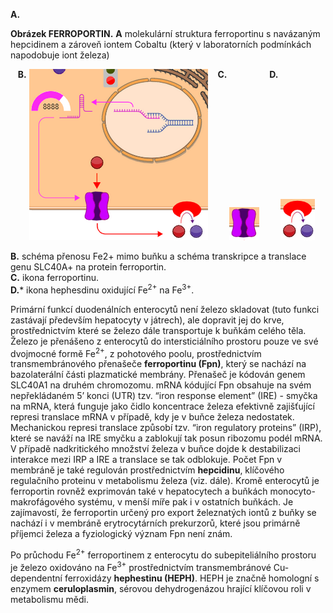 <div class="w3-row">
<div class="w3-half w3-center">

**A.**
<bdl-pdb-pdbe-molstar molecule-id="6wbv"></bdl-pdb-pdbe-molstar>

**Obrázek FERROPORTIN.** **A** molekulární struktura ferroportinu s navázaným hepcidinem a zároveň iontem Cobaltu (který v laboratorních podmínkách napodobuje iont železa)

&nbsp;&nbsp;&nbsp;<b style="vertical-align:top;">B.</b> 
![imageferroportin](imageferroportin.png)
&nbsp;&nbsp;&nbsp;<b style="vertical-align:top;">C.</b> 
![smallferroportin](smallferroportin.png)
&nbsp;&nbsp;&nbsp;<b style="vertical-align:top;">D.</b> 
![smallhephesdin](smallhephesdin.png)

**B.** schéma přenosu Fe2+ mimo buňku a schéma transkripce a translace genu SLC40A+ na protein ferroportin.<br/>
**C.** ikona ferroportinu.<br/>
**D.*** ikona hephesdinu oxidující  Fe<sup>2+</sup> na Fe<sup>3+</sup>.<br/>

</div>
<div class="w3-half">
<div class="w3-margin-left w3-justify">

Primární funkcí duodenálních enterocytů není železo skladovat (tuto funkci zastávají především hepatocyty v játrech), ale dopravit jej do krve, prostřednictvím které se železo dále transportuje k buňkám celého těla. Železo je přenášeno z enterocytů do intersticiálního prostoru pouze ve své dvojmocné formě Fe<sup>2+</sup>, z pohotového poolu, prostřednictvím transmembránového přenašeče **ferroportinu (Fpn)**, který se nachází na bazolaterální části plazmatické membrány. Přenašeč je kódován genem SLC40A1 na druhém chromozomu. mRNA kódující Fpn obsahuje na svém nepřekládaném 5’ konci (UTR) tzv. “iron response element” (IRE) - smyčka na mRNA, která funguje jako čidlo koncentrace železa efektivně zajišťující represi translace mRNA v případě, kdy je v buňce železa nedostatek. Mechanickou represi translace způsobí tzv. “iron regulatory proteins” (IRP), které se naváží na IRE smyčku a zablokují tak posun ribozomu podél mRNA. V případě nadkritického množství železa v buňce dojde k destabilizaci interakce mezi IRP a IRE a translace se tak odblokuje. Počet Fpn v membráně je také regulován prostřednictvím **hepcidinu**, klíčového regulačního proteinu v metabolismu železa (viz. dále). Kromě enterocytů je ferroportin rovněž exprimován také v hepatocytech a buňkách monocyto-makrofágového systému, v menší míře pak i v ostatních buňkách. Je zajímavostí, že ferroportin určený pro export železnatých iontů z buňky se nachází i v membráně erytrocytárních prekurzorů, které jsou primárně příjemci železa a fyziologický význam Fpn není znám.

Po průchodu Fe<sup>2+</sup> ferroportinem z enterocytu do subepiteliálního prostoru je železo oxidováno na Fe<sup>3+</sup> prostřednictvím transmembránové Cu-dependentní ferroxidázy **hephestinu (HEPH)**. HEPH je značně homologní s enzymem **ceruloplasmin**, sérovou dehydrogenázou hrající klíčovou roli v metabolismu mědi.
</div>
</div>
</div>




